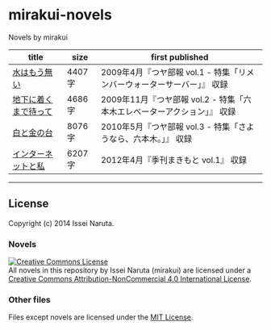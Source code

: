 # mirakui-novels

Novels by mirakui

| title | size | first published |
| ----- | ---- | --------------- |
| [水はもう無い](https://github.com/mirakui/mirakui-novels/tree/master/water/water.md) | 4407 字 | 2009年4月『つヤ部報 vol.1 - 特集「リメンバーウォーターサーバー」』 収録 |
| [地下に着くまで待って](https://github.com/mirakui/mirakui-novels/tree/master/elevator/elevator.md) | 4686 字 | 2009年11月『つヤ部報 vol.2 - 特集「六本木エレベーターアクション」』 収録 |
| [白と金の台](https://github.com/mirakui/mirakui-novels/tree/master/platinum/platinum.md) | 8076 字 | 2010年5月『つヤ部報 vol.3 - 特集「さようなら、六本木。」』 収録 |
| [インターネットと私](https://github.com/mirakui/mirakui-novels/tree/master/internet/internet.md) | 6207 字 | 2012年4月『季刊まきもと vol.1』 収録 |

---

## License
Copyright (c) 2014 Issei Naruta.

### Novels
<a rel="license" href="http://creativecommons.org/licenses/by-nc/4.0/"><img alt="Creative Commons License" style="border-width:0" src="https://i.creativecommons.org/l/by-nc/4.0/88x31.png" /></a><br /><span xmlns:dct="http://purl.org/dc/terms/" property="dct:title">All novels in this repository by <span xmlns:cc="http://creativecommons.org/ns#" property="cc:attributionName">Issei Naruta (mirakui)</span> are licensed under a <a rel="license" href="http://creativecommons.org/licenses/by-nc/4.0/">Creative Commons Attribution-NonCommercial 4.0 International License</a>.

### Other files
Files except novels are licensed under the [MIT License](http://opensource.org/licenses/MIT).
